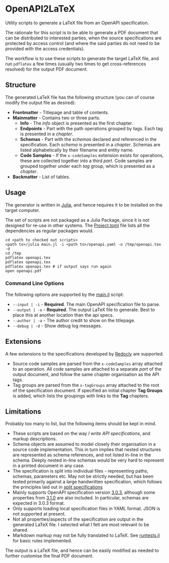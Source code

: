 # OpenAPI2LaTeX
Utility scripts to generate a LaTeX file from an OpenAPI specification.

The rationale for this script is to be able to generate a PDF document that can be distributed to interested
parties, when the source specifications are protected by access control (and where the said parties do not need to
be provided with the access credentials).

The workflow is to use these scripts to generate the target LaTeX file, and run `pdflatex` a few times (usually
two times to get cross-references resolved) for the output PDF document.

## Structure
The generated LaTeX file has the following structure (you can of course modify the output file as desired):

* **Frontmatter** - Titlepage and table of contents.
* **Mainmatter** - Contains two or three parts.
  * **Info** - The *info* object is presented as the first chapter. 
  * **Endpoints** - Part with the path operations grouped by tags. Each tag is presented in a *chapter*.
  * **Schemas** - Part with the *schemas* declared and referenced in the specification.  Each *schema* is presented in a
    *chapter*.  Schemas are listed alphabetically by their filename and entity name.
  * **Code Samples** - If the `x-codeSamples` extension exists for operations, these are collected together into a third
    *part*.  Code samples are grouped together under each *tag* group, which is presented as a *chapter*.
* **Backmatter** - List of tables.

## Usage
The generator is written in [Julia](https://julialang.org/), and hence requires it to be installed on the target computer.

The set of scripts are not packaged as a Julia Package, since it is not designed for re-use in other systems.  The
[Project.toml](Project.toml) file lists all the dependencies as regular packages would.

```shell
cd <path to checked out scripts>
<path to>/julia main.jl -i <path to>/openapi.yaml -o /tmp/openapi.tex -d
cd /tmp
pdflatex openapi.tex
pdflatex openapi.tex
pdflatex openapi.tex # if output says run again
open openapi.pdf
```

### Command Line Options
The following options are supported by the [main.jl](main.jl) script:

* `--input | -i` - **Required**. The main OpenAPI specification file to parse.
* `--output | -o` - **Required**. The output LaTeX file to generate.  Best to place this at another location than the api specs.
* `--author | -a` - The author credit to show on the titlepage.
* `--debug | -d` - Show debug log messages.

## Extensions
A few extensions to the specifications developed by [Redocly](https://redocly.com/) are supported. 

* Source code samples are parsed from the `x-codeSamples` array attached to an operation.  All code samples are attached
  to a separate *part* of the output document, and follow the same chapter organisation as the API tags.
* Tag groups are parsed from the `x-tagGroups` array attached to the root of the specification document.  If specified
  an initial chapter **Tag Groups** is added, which lists the groupings with links to the **Tag** chapters.

## Limitations
Probably too many to list, but the following items should be kept in mind.

* These scripts are based on the way *I write API specifications*, and markup descriptions.
* Schema objects are assumed to model closely their organisation in a source code implementation.  This in turn implies
  that nested structures are represented as schema references, and not listed in-line in the schema.  Deeply nested in-line
  schemas would be very hard to represent in a printed document in any case.
* The specification is split into individual files - representing paths, schemas, parameters etc.  May not be strictly
  needed, but has been tested primarily against a large handwritten specification, which follows the principles laid
  out in [split specifications](https://davidgarcia.dev/posts/how-to-split-open-api-spec-into-multiple-files/)
* Mainly supports OpenAPI specification version [3.0.3](https://spec.openapis.org/oas/v3.0.3), although some properties
  from [3.1.0](https://spec.openapis.org/oas/latest.html) are also included.  In particular, schemas are expected in
  3.0.3 format.
* Only supports loading local specification files in YAML format.  JSON is not supported at present.
* Not all properties/aspects of the specification are output in the generated LaTeX file.  I selected what I felt are
  most relevant to be shared.
* Markdown markup may not be fully translated to LaTeX.  See [runtests.jl](runtests.jl) for basic rules implemented.

The output is a LaTeX file, and hence can be easily modified as needed to further customise the final PDF document.